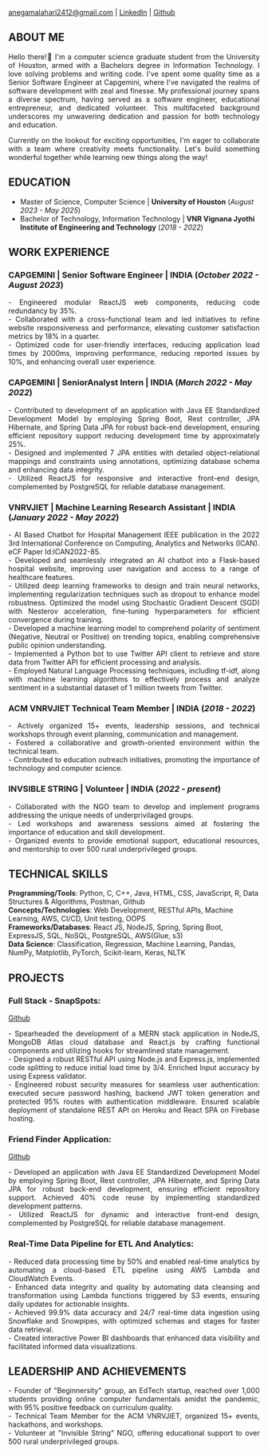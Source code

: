 anegamalahari2412@gmail.com | [LinkedIn](https://www.linkedin.com/in/lahari-anegama-a9a583192/) | [Github](https://github.com/laharianegama)

## ABOUT ME
<p style='text-align: justify;'> Hello there!👋 I'm a computer science graduate student from the University of Houston, armed with a Bachelors degree in Information Technology. I love solving problems and writing code. I've spent some quality time as a Senior Software Engineer at Capgemini, where I've navigated the realms of software development with zeal and finesse.  My professional journey spans a diverse spectrum, having served as a software engineer, educational entrepreneur, and dedicated volunteer. This multifaceted background underscores my unwavering dedication and passion for both technology and education.</p>

<p style='text-align: justify;'> Currently on the lookout for exciting opportunities, I'm eager to collaborate with a team where creativity meets functionality. Let's build something wonderful together while learning new things along the way! </p>


## EDUCATION
 - Master of Science, Computer Science  | **University of Houston** (_August 2023 - May 2025_)			       		
 - Bachelor of Technology, Information Technology	| **VNR Vignana Jyothi Institute of Engineering and Technology** (_2018 - 2022_)

## WORK EXPERIENCE
### CAPGEMINI | Senior Software Engineer | INDIA (_October 2022 - August 2023_)
<p align="justify">
 - Engineered modular ReactJS web components, reducing code redundancy by 35%.<br>
 - Collaborated with a cross-functional team and led initiatives to refine website responsiveness and performance,
elevating customer satisfaction metrics by 18% in a quarter.<br>
 - Optimized code for user-friendly interfaces, reducing application load times by 2000ms, improving performance,
reducing reported issues by 10%, and enhancing overall user experience.<br>
</p>

### CAPGEMINI | SeniorAnalyst Intern | INDIA (_March 2022 - May 2022_)
<p align="justify">
- Contributed to development of an application with Java EE Standardized Development Model by employing Spring
Boot, Rest controller, JPA Hibernate, and Spring Data JPA for robust back-end development, ensuring efficient
repository support reducing development time by approximately 25%.<br>
- Designed and implemented 7 JPA entities with detailed object-relational mappings and constraints using
annotations, optimizing database schema and enhancing data integrity.<br>
- Utilized ReactJS for responsive and interactive front-end design, complemented by PostgreSQL for reliable
database management.<br>
</p>

### VNRVJIET | Machine Learning Research Assistant | INDIA (_January 2022 - May 2022_)
<p align="justify">
- AI Based Chatbot for Hospital Management IEEE publication in the 2022 3rd International Conference on Computing, Analytics and Networks (ICAN). eCF Paper Id:ICAN2022-85.<br>
- Developed and seamlessly integrated an AI chatbot into a Flask-based hospital website, improving user navigation and access to a range of healthcare features.<br>
- Utilized deep learning frameworks to design and train neural networks, implementing regularization techniques such as dropout to enhance model robustness. Optimized the model using Stochastic Gradient Descent (SGD) with Nesterov acceleration, fine-tuning hyperparameters for efficient convergence during training.<br>
- Developed a machine learning model to comprehend polarity of sentiment (Negative, Neutral or Positive)  on trending topics, enabling comprehensive public opinion understanding.<br>
- Implemented a Python bot to use Twitter API client to retrieve and store data from Twitter API for efficient processing and analysis.<br>
- Employed Natural Language Processing techniques, including tf-idf, along with machine learning algorithms to effectively process and analyze sentiment in a substantial dataset of 1 million tweets from Twitter.<br>
</p>

### ACM VNRVJIET Technical Team Member | INDIA (_2018 - 2022_)
<p align="justify">
 - Actively organized 15+ events, leadership sessions, and technical workshops through event planning, communication and management.<br>
 - Fostered a collaborative and growth-oriented environment within the technical team.<br>
 - Contributed to education outreach initiatives, promoting the importance of technology and computer science.<br>
</p>

### INVSIBLE STRING | Volunteer | INDIA (_2022 - present_)
<p align="justify">
- Collaborated with the NGO team to develop and implement programs addressing the unique needs of underprivilaged groups.<br>
- Led workshops and awareness sessions aimed at fostering the importance of education and skill development.<br>
- Organized events to provide emotional support, educational resources, and mentorship to over 500 rural underprivileged groups.<br>
</p>

## TECHNICAL SKILLS
**Programming/Tools**:  Python, C, C++, Java, HTML, CSS, JavaScript, R, Data Structures & Algorithms, Postman, Github <br>
**Concepts/Technologies**: Web Development, RESTful APIs, Machine Learning, AWS, CI/CD, Unit testing, OOPS <br>
**Frameworks/Databases**:  React JS, NodeJS, Spring, Spring Boot, ExpressJS, SQL, NoSQL, PostgreSQL, AWS(Glue, s3) <br>
**Data Science**: Classification, Regression, Machine Learning, Pandas, NumPy, Matplotlib, PyTorch, Scikit-learn, Keras, NLTK<br>

## PROJECTS
### Full Stack - SnapSpots:
[Github](https://github.com/laharianegama/MERNAPPLICATION)
<p align="justify">
- Spearheaded the development of a MERN stack application in NodeJS, MongoDB Atlas cloud database and React.js by crafting functional components and utilizing hooks for streamlined state management.<br>
- Designed a robust RESTful API using Node.js and Express.js, implemented code splitting to reduce initial load time by 3/4. Enriched Input accuracy by using Express validator.<br>
-	Engineered robust security measures for seamless user authentication: executed secure password hashing, backend JWT token generation and protected 95% routes with authentication middleware. Ensured scalable deployment of standalone REST API on Heroku and React SPA on Firebase hosting.<br>
</p>

### Friend Finder Application:
[Github](https://github.com/laharianegama/friendfinder)
<p align="justify">
- Developed an application with Java EE Standardized Development Model by employing Spring Boot, Rest controller, JPA Hibernate, and Spring Data JPA for robust back-end development, ensuring efficient repository support. Achieved 40% code reuse by implementing standardized development patterns.<br>
- Utilized ReactJS for dynamic and interactive front-end design, complemented by PostgreSQL for reliable database management.<br>
</p>

### Real-Time Data Pipeline for ETL And Analytics:
<p align="justify">
- Reduced data processing time by 50% and enabled real-time analytics by automating a cloud-based ETL pipeline using
AWS Lambda and CloudWatch Events.<br>
- Enhanced data integrity and quality by automating data cleansing and transformation using Lambda functions
triggered by S3 events, ensuring daily updates for actionable insights.<br>
- Achieved 99.9% data accuracy and 24/7 real-time data ingestion using Snowflake and Snowpipes, with optimized
schemas and stages for faster data retrieval.<br>
- Created interactive Power BI dashboards that enhanced data visibility and facilitated informed data visualizations.<br>
</p>

## LEADERSHIP AND ACHIEVEMENTS 
<p align="justify">
- Founder of "Beginnersity" group, an EdTech startup, reached over 1,000 students providing online computer fundamentals amidst the pandemic, with 95% positive feedback on curriculum quality.<br>
- Technical Team Member for the ACM VNRVJIET, organized 15+ events, hackathons, and workshops.<br>
- Volunteer at "Invisible String" NGO, offering educational support to over 500 rural underprivileged groups. <br>
</p>






